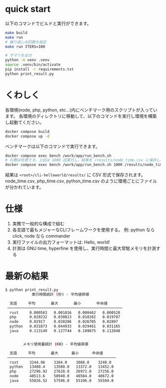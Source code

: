 # quick start

以下のコマンドでビルドと実行ができます。

```bash
make build
make run
# 繰り返しの回数を指定
make run ITERS=100

# サマリを出力
python -m venv .venv
source .venv/bin/activate
pip install -r requirements.txt
python print_result.py
```

# くわしく

各環境(node, php, python, etc...)内にベンチマーク用のスクリプトが入っています。
各環境のディレクトリに移動して、以下のコマンドを実行し環境を構築し起動てください。

```bash
docker compose build
docker compose up -d
```

ベンチマークは以下のコマンドで実行できます。

```bash
docker compose exec bench /work/app/run_bench.sh
# 引数は任意です。上記は 1000 回実行し、結果を /results/node_time.csv に保存し、コマンドには node /work/app/main.js を指定します。
docker compose exec bench /work/app/run_bench.sh 1000 /results/node_time.csv "node /work/app/main.js"
```

結果は `<root>/cli-helloworld/results/` に CSV 形式で保存されます。
node_time.csv, php_time.csv, python_time.csv のように環境ごとにファイルが分かれています。

# 仕様

1. 実務で一般的な構成で組む
2. 各言語で最もメジャーなCLIフレームワークを使用する。 例: python なら click, node なら commander
3. 実行ファイルの出力フォーマットは: Hello, world!
4. 計測は GNU time, hyperfine を使用し、実行時間と最大常駐メモリを計測する

# 最新の結果

```bash
$ python print_result.py
            実行時間統計 (秒) - 平均値昇順

  言語     平均       最大       最小       中央値
 ────────────────────────────────────────────────────
  rust     0.000563   0.001016   0.000462   0.000528
  php      0.020232   0.030813   0.018302   0.019787
  node     0.02917    0.038286   0.026705   0.02897
  python   0.031873   0.044933   0.029461   0.031165
  java     0.113149   0.127744   0.109075   0.112048


        メモリ使用量統計 (KB) - 平均値昇順

  言語     平均       最大      最小      中央値
 ─────────────────────────────────────────────────
  rust     3244.96    3384.0    3088.0    3240.0
  python   13480.4    13580.0   13372.0   13452.0
  php      27296.92   27628.0   26972.0   27256.0
  node     48513.6    50940.0   46584.0   48672.0
  java     55826.52   57596.0   55196.0   55504.0
  ```